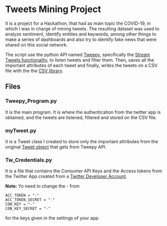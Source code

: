 # Tweets Mining Project

It is a project for a Hackathon, that had as main topic the COVID-19, in which I was in charge of mining tweets. The resulting dataset was used to analyze sentiment, identify entities and keywords, among other things to make a series of dashboards and also try to identify fake news that were shared on this social network.

The script use the python API named [Tweepy](http://www.tweepy.org/), specifically the [Stream Tweets functionality](http://docs.tweepy.org/en/latest/streaming_how_to.html), to listen tweets and filter them. Then, saves all the important attributes of each tweet and finally, writes the tweets on a CSV file with the the [CSV library](https://docs.python.org/3/library/csv.html).

## Files

### Tweepy_Program.py
It is the main program. It is where the authentication from the twitter app is obtained, and the tweets are listened, filtered and stored on the CSV file.

### myTweet.py 
It is a Tweet class I created to store only the important attributes from the original [Tweet object](https://developer.twitter.com/en/docs/tweets/data-dictionary/overview/intro-to-tweet-json) that gets from Tweepy API. 

### Tw_Credentials.py
It is a file that contains the Consumer API Keys and the Access tokens from the Twitter App created from a [Twitter Developer Account](https://developer.twitter.com/en/apply-for-access.html).

**Note:** Yo need to change the - from
```
ACC_TOKEN = "-"
ACC_TOKEN_SECRET = "-"
CON_KEY = "-"
CON_KEY_SECRET = "-"
```
for the keys given in the settings of your app.